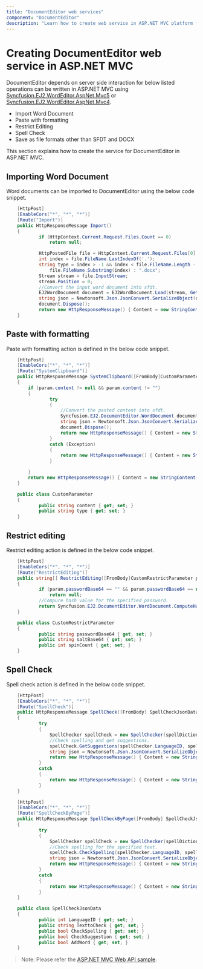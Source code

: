 ```yaml
---
title: "DocumentEditor web services"
component: "DocumentEditor"
description: "Learn how to create web service in ASP.NET MVC platform for Import, RestrictEditing, Paste with formatting and Spell check."
---
```


# Creating DocumentEditor web service in ASP.NET MVC

DocumentEditor depends on server side interaction for below listed operations can be written in ASP.NET MVC using [Syncfusion.EJ2.WordEditor.AspNet.Mvc5](https://www.nuget.org/packages/Syncfusion.EJ2.WordEditor.AspNet.Mvc5) or [Syncfusion.EJ2.WordEditor.AspNet.Mvc4](https://www.nuget.org/packages/Syncfusion.EJ2.WordEditor.AspNet.Mvc4).

* Import Word Document
* Paste with formatting
* Restrict Editing
* Spell Check
* Save as file formats other than SFDT and DOCX

This section explains how to create the service for DocumentEditor in ASP.NET MVC.

## Importing Word Document

Word documents can be imported to DocumentEditor using the below code snippet.

```csharp
    [HttpPost]
    [EnableCors("*", "*", "*")]
    [Route("Import")]
    public HttpResponseMessage Import()
    {
            if (HttpContext.Current.Request.Files.Count == 0)
                return null;

            HttpPostedFile file = HttpContext.Current.Request.Files[0];
            int index = file.FileName.LastIndexOf('.');
            string type = index > -1 && index < file.FileName.Length - 1 ?
                file.FileName.Substring(index) : ".docx";
            Stream stream = file.InputStream;
            stream.Position = 0;
            //Convert the input word document into sfdt.
            EJ2WordDocument document = EJ2WordDocument.Load(stream, GetFormatType(type.ToLower()));
            string json = Newtonsoft.Json.JsonConvert.SerializeObject(document);
            document.Dispose();
            return new HttpResponseMessage() { Content = new StringContent(json) };
    }
```

## Paste with formatting

Paste with formatting action is defined in the below code snippet.

```csharp
    [HttpPost]
    [EnableCors("*", "*", "*")]
    [Route("SystemClipboard")]
    public HttpResponseMessage SystemClipboard([FromBody]CustomParameter param)
    {
        if (param.content != null && param.content != "")
        {
                try
                {
                    //Convert the pasted content into sfdt.
                    Syncfusion.EJ2.DocumentEditor.WordDocument document = Syncfusion.EJ2.DocumentEditor.WordDocument.LoadString(param.content, GetFormatType(param.type.ToLower()));
                    string json = Newtonsoft.Json.JsonConvert.SerializeObject(document);
                    document.Dispose();
                    return new HttpResponseMessage() { Content = new StringContent(json) };
                }
                catch (Exception)
                {
                    return new HttpResponseMessage() { Content = new StringContent("") };
                }

        }
        return new HttpResponseMessage() { Content = new StringContent("") };
    }

    public class CustomParameter
    {
            public string content { get; set; }
            public string type { get; set; }
    }
```

## Restrict editing

Restrict editing action is defined in the below code snippet.

```csharp
    [HttpPost]
    [EnableCors("*", "*", "*")]
    [Route("RestrictEditing")]
    public string[] RestrictEditing([FromBody]CustomRestrictParameter param)
    {
            if (param.passwordBase64 == "" && param.passwordBase64 == null)
                return null;
            //Compure hash value for the specified password.
            return Syncfusion.EJ2.DocumentEditor.WordDocument.ComputeHash(param.passwordBase64, param.saltBase64, param.spinCount);
    }

    public class CustomRestrictParameter
    {
            public string passwordBase64 { get; set; }
            public string saltBase64 { get; set; }
            public int spinCount { get; set; }
    }
```

## Spell Check

Spell check action is defined in the below code snippet.

```csharp
    [HttpPost]
    [EnableCors("*", "*", "*")]
    [Route("SpellCheck")]
    public HttpResponseMessage SpellCheck([FromBody] SpellCheckJsonData spellChecker)
    {
            try
            {
                SpellChecker spellCheck = new SpellChecker(spellDictionary);
                //Check spelling and get suggestions.
                spellCheck.GetSuggestions(spellChecker.LanguageID, spellChecker.TexttoCheck, spellChecker.CheckSpelling, spellChecker.CheckSuggestion, spellChecker.AddWord);
                string json = Newtonsoft.Json.JsonConvert.SerializeObject(spellCheck);
                return new HttpResponseMessage() { Content = new StringContent(json) };
            }
            catch
            {
                return new HttpResponseMessage() { Content = new StringContent("{\"SpellCollection\":[],\"HasSpellingError\":false,\"Suggestions\":null}") };
            }
    }

    [HttpPost]
    [EnableCors("*", "*", "*")]
    [Route("SpellCheckByPage")]
    public HttpResponseMessage SpellCheckByPage([FromBody] SpellCheckJsonData spellChecker)
    {
            try
            {
                SpellChecker spellCheck = new SpellChecker(spellDictionary);
                //Check spelling for the specified text.
                spellCheck.CheckSpelling(spellChecker.LanguageID, spellChecker.TexttoCheck);
                string json = Newtonsoft.Json.JsonConvert.SerializeObject(spellCheck);
                return new HttpResponseMessage() { Content = new StringContent(json) };
            }
            catch
            {
                return new HttpResponseMessage() { Content = new StringContent("{\"SpellCollection\":[],\"HasSpellingError\":false,\"Suggestions\":null}") };
            }
    }

    public class SpellCheckJsonData
    {
            public int LanguageID { get; set; }
            public string TexttoCheck { get; set; }
            public bool CheckSpelling { get; set; }
            public bool CheckSuggestion { get; set; }
            public bool AddWord { get; set; }
    }
```

>Note: Please refer the [ASP.NET MVC Web API sample](https://github.com/SyncfusionExamples/EJ2-DocumentEditor-WebServices/tree/master/ASP.NET%20MVC).